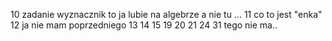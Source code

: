 10 zadanie wyznacznik to ja lubie na algebrze a nie tu ...
11 co to jest "enka"
12 ja nie mam poprzedniego
13
14
15
19
20
21
24
31
tego nie ma..
